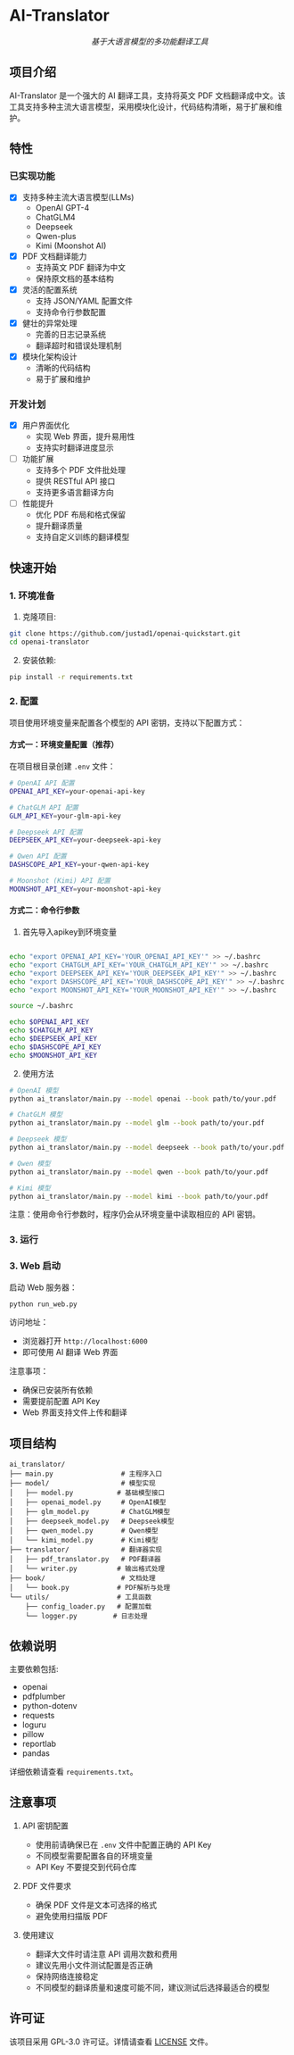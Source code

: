 # AI-Translator

<p align="center">
    <em>基于大语言模型的多功能翻译工具</em>
</p>

## 项目介绍

AI-Translator 是一个强大的 AI 翻译工具，支持将英文 PDF 文档翻译成中文。该工具支持多种主流大语言模型，采用模块化设计，代码结构清晰，易于扩展和维护。

## 特性

### 已实现功能
- [x] 支持多种主流大语言模型(LLMs)
  - OpenAI GPT-4
  - ChatGLM4
  - Deepseek
  - Qwen-plus
  - Kimi (Moonshot AI)
- [x] PDF 文档翻译能力
  - 支持英文 PDF 翻译为中文
  - 保持原文档的基本结构
- [x] 灵活的配置系统
  - 支持 JSON/YAML 配置文件
  - 支持命令行参数配置
- [x] 健壮的异常处理
  - 完善的日志记录系统
  - 翻译超时和错误处理机制
- [x] 模块化架构设计
  - 清晰的代码结构
  - 易于扩展和维护

### 开发计划
- [x] 用户界面优化
  - 实现 Web 界面，提升易用性
  - 支持实时翻译进度显示
- [ ] 功能扩展
  - 支持多个 PDF 文件批处理
  - 提供 RESTful API 接口
  - 支持更多语言翻译方向
- [ ] 性能提升
  - 优化 PDF 布局和格式保留
  - 提升翻译质量
  - 支持自定义训练的翻译模型

## 快速开始

### 1. 环境准备

1. 克隆项目:
```bash
git clone https://github.com/justad1/openai-quickstart.git
cd openai-translator
```

2. 安装依赖:
```bash
pip install -r requirements.txt
```

### 2. 配置

项目使用环境变量来配置各个模型的 API 密钥，支持以下配置方式：

#### 方式一：环境变量配置（推荐）

在项目根目录创建 `.env` 文件：

```bash
# OpenAI API 配置
OPENAI_API_KEY=your-openai-api-key

# ChatGLM API 配置
GLM_API_KEY=your-glm-api-key

# Deepseek API 配置
DEEPSEEK_API_KEY=your-deepseek-api-key

# Qwen API 配置
DASHSCOPE_API_KEY=your-qwen-api-key

# Moonshot (Kimi) API 配置
MOONSHOT_API_KEY=your-moonshot-api-key
```

#### 方式二：命令行参数
1. 首先导入apikey到环境变量
```bash

echo "export OPENAI_API_KEY='YOUR_OPENAI_API_KEY'" >> ~/.bashrc
echo "export CHATGLM_API_KEY='YOUR_CHATGLM_API_KEY'" >> ~/.bashrc
echo "export DEEPSEEK_API_KEY='YOUR_DEEPSEEK_API_KEY'" >> ~/.bashrc
echo "export DASHSCOPE_API_KEY='YOUR_DASHSCOPE_API_KEY'" >> ~/.bashrc
echo "export MOONSHOT_API_KEY='YOUR_MOONSHOT_API_KEY'" >> ~/.bashrc

source ~/.bashrc

echo $OPENAI_API_KEY
echo $CHATGLM_API_KEY
echo $DEEPSEEK_API_KEY
echo $DASHSCOPE_API_KEY
echo $MOONSHOT_API_KEY
``` 

2. 使用方法
```bash
# OpenAI 模型
python ai_translator/main.py --model openai --book path/to/your.pdf

# ChatGLM 模型
python ai_translator/main.py --model glm --book path/to/your.pdf

# Deepseek 模型
python ai_translator/main.py --model deepseek --book path/to/your.pdf

# Qwen 模型
python ai_translator/main.py --model qwen --book path/to/your.pdf

# Kimi 模型
python ai_translator/main.py --model kimi --book path/to/your.pdf
```

注意：使用命令行参数时，程序仍会从环境变量中读取相应的 API 密钥。

### 3. 运行


### 3. Web 启动

启动 Web 服务器：
```bash
python run_web.py
```

访问地址：
- 浏览器打开 `http://localhost:6000`
- 即可使用 AI 翻译 Web 界面

注意事项：
- 确保已安装所有依赖
- 需要提前配置 API Key
- Web 界面支持文件上传和翻译

## 项目结构

```
ai_translator/
├── main.py                 # 主程序入口
├── model/                  # 模型实现
│   ├── model.py           # 基础模型接口
│   ├── openai_model.py     # OpenAI模型
│   ├── glm_model.py        # ChatGLM模型
│   ├── deepseek_model.py   # Deepseek模型
│   ├── qwen_model.py       # Qwen模型
│   └── kimi_model.py       # Kimi模型
├── translator/             # 翻译器实现
│   ├── pdf_translator.py   # PDF翻译器
│   └── writer.py          # 输出格式处理
├── book/                   # 文档处理
│   └── book.py            # PDF解析与处理
└── utils/                 # 工具函数
    ├── config_loader.py   # 配置加载
    └── logger.py         # 日志处理
```

## 依赖说明

主要依赖包括:
- openai
- pdfplumber
- python-dotenv
- requests
- loguru
- pillow
- reportlab
- pandas

详细依赖请查看 `requirements.txt`。

## 注意事项

1. API 密钥配置
   - 使用前请确保已在 `.env` 文件中配置正确的 API Key
   - 不同模型需要配置各自的环境变量
   - API Key 不要提交到代码仓库
   
2. PDF 文件要求
   - 确保 PDF 文件是文本可选择的格式
   - 避免使用扫描版 PDF
   
3. 使用建议
   - 翻译大文件时请注意 API 调用次数和费用
   - 建议先用小文件测试配置是否正确
   - 保持网络连接稳定
   - 不同模型的翻译质量和速度可能不同，建议测试后选择最适合的模型

## 许可证

该项目采用 GPL-3.0 许可证。详情请查看 [LICENSE](LICENSE) 文件。

